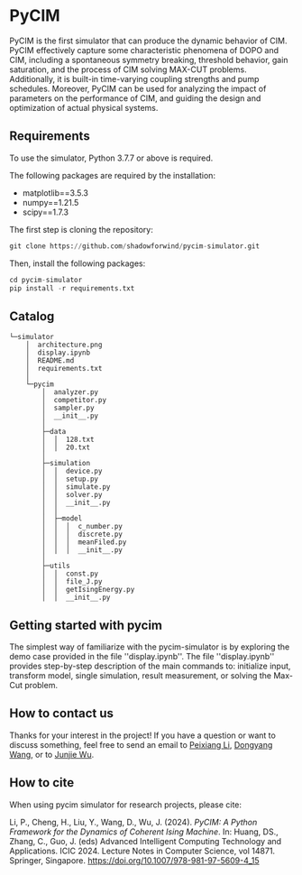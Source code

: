 # PyCIM

PyCIM is the first simulator that can produce the dynamic behavior of CIM. PyCIM effectively capture some characteristic phenomena of DOPO and CIM, including a spontaneous symmetry breaking, threshold behavior, gain saturation, and the process of CIM solving MAX-CUT problems. Additionally, it is built-in time-varying coupling strengths and pump schedules. Moreover, PyCIM can be used for analyzing the impact of parameters on the performance of CIM, and guiding the design and optimization of actual physical systems.

## Requirements

To use the simulator, Python 3.7.7 or above is required.

The following packages are required by the installation:

* matplotlib==3.5.3
* numpy==1.21.5
* scipy==1.7.3

The first step is cloning the repository:

```python
git clone https://github.com/shadowforwind/pycim-simulator.git
```

Then, install the following packages:

```python
cd pycim-simulator
pip install -r requirements.txt
```

## Catalog

```
└─simulator
    │  architecture.png
    │  display.ipynb
    │  README.md
    │  requirements.txt
    │
    └─pycim
        │  analyzer.py
        │  competitor.py
        │  sampler.py
        │  __init__.py
        │
        ├─data
        │  │  128.txt
        │  │  20.txt
        │
        ├─simulation
        │  │  device.py
        │  │  setup.py
        │  │  simulate.py
        │  │  solver.py
        │  │  __init__.py
        │  │
        │  ├─model
        │  │  │  c_number.py
        │  │  │  discrete.py
        │  │  │  meanFiled.py
        │  │  │  __init__.py
        │
        ├─utils
        │  │  const.py
        │  │  file_J.py
        │  │  getIsingEnergy.py
        │  │  __init__.py
```

## Getting started with pycim

The simplest way of familiarize with the pycim-simulator is by exploring the demo case provided in the file ''display.ipynb''. The file ''display.ipynb'' provides step-by-step description of the main commands to: initialize input, transform model, single simulation, result measurement, or solving the Max-Cut problem.

## How to contact us

Thanks for your interest in the project! If you have a question or want to discuss something, feel free to send an email to [Peixiang Li](mailto:peixiangli@quanta.org.cn), [Dongyang Wang](mailto:dongyangwang@quanta.org.cn), or to [Junjie Wu](mailto:junjiewu@nudt.edu.cn).

## How to cite

When using pycim simulator for research projects, please cite:

Li, P., Cheng, H., Liu, Y., Wang, D., Wu, J. (2024). _PyCIM: A Python Framework for the Dynamics of Coherent Ising Machine_. In: Huang, DS., Zhang, C., Guo, J. (eds) Advanced Intelligent Computing Technology and Applications. ICIC 2024. Lecture Notes in Computer Science, vol 14871. Springer, Singapore. https://doi.org/10.1007/978-981-97-5609-4_15